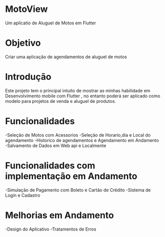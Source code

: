 # MotoView
Um aplicatio de Aluguel de Motos em Flutter

# Objetivo

Criar uma aplicação de agendamentos de aluguel de motos 

# Introdução
 Este projeto tem o principal intuito de mostrar as minhas habilidade em Desenvolvimento mobile com Flutter , no entanto poderá ser aplicado como modelo para projetos de venda e aluguel de produtos.

# Funcionalidades

-Seleção de Motos com Acessorios
-Seleção de Horario,dia e Local do agendamento
-Historico de agendamentos e Agendamento em Andamento
-Salvamento de Dados em Web api e Localmente

# Funcionalidades com implementação em Andamento
-Simulação de Pagamento com Boleto e Cartão de Crédito
-Sistema de Login e Cadastro

# Melhorias em Andamento
-Design do Aplicativo
-Tratamentos de Erros

